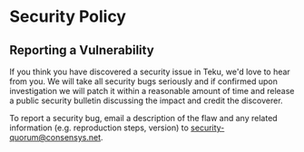 # Security Policy

## Reporting a Vulnerability

If you think you have discovered a security issue in Teku, we'd love to hear from you. We will take
all security bugs seriously and if confirmed upon investigation we will patch it within a reasonable
amount of time and release a public security bulletin discussing the impact and credit the discoverer.
 
To report a security bug, email a description of the flaw and any related information 
(e.g. reproduction steps, version) to  [security-quorum@consensys.net](mailto:security-quorum@consensys.net).